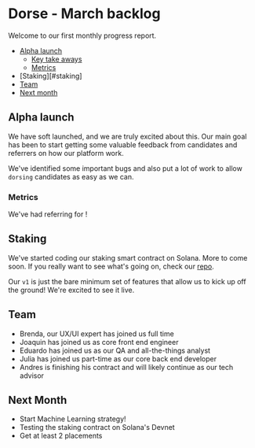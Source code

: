 # Dorse - March backlog

Welcome to our first monthly progress report.

- [Alpha launch](#alpha-launch)
  - [Key take aways](#key-takeaways)
  - [Metrics](#metrics)
- [Staking][#staking]
- [Team](#team)
- [Next month](#next-month)

## Alpha launch

We have soft launched, and we are truly excited about this. Our main goal has been
to start getting some valuable feedback from candidates and referrers on how our
platform work.

We've identified some important bugs and also put a lot of work to allow `dorsing`
candidates as easy as we can.

### Metrics

We've had <NAME OF REFERRER> referring <NAME OF CANDIDATE> for <ROLE>!

## Staking

We've started coding our staking smart contract on Solana. More to come soon.
If you really want to see what's going on, check our [repo](https://github.com/madrugada-labs/staking-v1.git).

Our `v1` is just the bare minimum set of features that allow us to kick up off
the ground! We're excited to see it live.

## Team

- Brenda, our UX/UI expert has joined us full time
- Joaquin has joined us as core front end engineer
- Eduardo has joined us as our QA and all-the-things analyst
- Julia has joined us part-time as our core back end developer
- Andres is finishing his contract and will likely continue
  as our tech advisor

## Next Month

- Start Machine Learning strategy!
- Testing the staking contract on Solana's Devnet
- Get at least 2 placements
